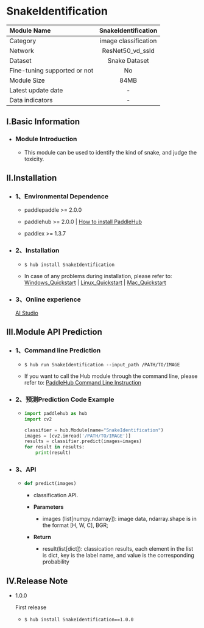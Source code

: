 # SnakeIdentification

|Module Name|SnakeIdentification|
| :--- | :---: |
|Category|image classification|
|Network|ResNet50_vd_ssld|
|Dataset|Snake Dataset|
|Fine-tuning supported or not|No|
|Module Size|84MB|
|Latest update date|-|
|Data indicators|-|


## I.Basic Information



- ### Module Introduction

  - This module can be used to identify the kind of snake, and judge the toxicity.

## II.Installation

- ### 1、Environmental Dependence  

  - paddlepaddle >= 2.0.0  

  - paddlehub >= 2.0.0  | [How to install PaddleHub](../../../../docs/docs_en/get_start/installation.rst)

  - paddlex >= 1.3.7


- ### 2、Installation

  - ```shell
    $ hub install SnakeIdentification
    ```
  - In case of any problems during installation, please refer to: [Windows_Quickstart](../../../../docs/docs_en/get_start/windows_quickstart.md) | [Linux_Quickstart](../../../../docs/docs_en/get_start/linux_quickstart.md) | [Mac_Quickstart](../../../../docs/docs_en/get_start/mac_quickstart.md)

- ### 3、Online experience
  [AI Studio](https://aistudio.baidu.com/aistudio/projectdetail/1646951)

## III.Module API Prediction

- ### 1、Command line Prediction

  - ```shell
    $ hub run SnakeIdentification --input_path /PATH/TO/IMAGE
    ```
  - If you want to call the Hub module through the command line, please refer to: [PaddleHub Command Line Instruction](../../../../docs/docs_ch/tutorial/cmd_usage.rst)

- ### 2、预测Prediction Code Example

  - ```python
    import paddlehub as hub
    import cv2

    classifier = hub.Module(name="SnakeIdentification")
    images = [cv2.imread('/PATH/TO/IMAGE')]
    results = classifier.predict(images=images)
    for result in results:
        print(result)
    ```

- ### 3、API

  - ```python
    def predict(images)
    ```
    - classification API.
    - **Parameters**
      - images (list\[numpy.ndarray\]): image data, ndarray.shape is in the format [H, W, C], BGR;

    - **Return**
      - result(list[dict]): classication results, each element in the list is dict, key is the label name, and value is the corresponding probability





## IV.Release Note

* 1.0.0

  First release

  - ```shell
    $ hub install SnakeIdentification==1.0.0
    ```
